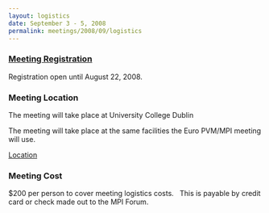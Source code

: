```yaml
---
layout: logistics
date: September 3 - 5, 2008
permalink: meetings/2008/09/logistics
---
```


### [Meeting Registration](https://www.ornl.gov/ccsd_registrations/nccs_mpi_forums/)

Registration open until August 22, 2008.

### Meeting Location

The meeting will take place at University College Dublin

The meeting will take place at the same facilities the Euro PVM/MPI meeting will use.

[Location](http://pvmmpi08.ucd.ie/registration/accommodation)

### Meeting Cost

$200 per person to cover meeting logistics costs.   This is payable by credit card or check made out to the MPI Forum.
